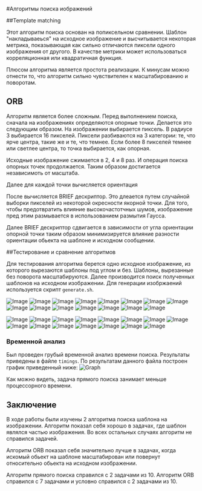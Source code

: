 #Алгоритмы поиска иображений

##Template matching

Этот алгоритм поиска основан на попиксельном сравнении. Шаблон "накладываеься"
на исходное изображение и высчитывается некоторая метрика, показывающая как
сильно отличаются пиксели одного изображения от другого. В качестве метрики
может использоваться корреляционная или квадратичная функция.

Плюсом алгоритма является простота реализации. К минусам можно отнести то, что
алгоритм сильно чувствителен к масштабированию и поворотам.

## ORB

Алгоритм является более сложным. Перед выполнением поиска, сначала на
изображениях определяются опорные точки. Делается это следующим образом. На
изображении выбирается пиксель. В радиусе 3 выбирается 16 пикселей.
Пиксели разбиваются на 3 категории: те, что ярче центра, такие же и те, что
темнее. Если более 8 пикселей темнее или светлее центра, то точка выбирается,
как опорная. 

Исходные изображение сжимается в 2, 4 и 8 раз. И операция поиска опорных точек
продолжается. Таким образом достигается независимоть от масштаба.

Далее для каждой точки вычисляется ориентация

После вычисляется BRIEF дескриптор. Это длеается путем случайной выборки
пикселей из некоторой окресности якорной точки. Для того, чтобы предотвратить
влияние высокочастотчных шумов, изображение пред этим размывается в
использованием размытия Гаусса.

Далее BRIEF дескриптор сдвигается в зависимости от угла ориентации опорной точки
таким образом минимизируется влияние разности ориентации обьекта на шаблоне и
исходном сообщении.

##Тестирование и сравнение алгоритмов

Для тестирования алгоритма берется одно исходное изображение, из которого
вырезаются шаблоны под углом и без. Шаблоны, вырезанные без поворота
масштабируются. Далее производится поиск полученных шаблонов на исходном
изображении. Для генерации изобржаений используется скрипт `generate.sh`.

![Image](img/normal_corners.jpg) ![Image](img/baked/m_normal_corners.jpg) ![Image](img/baked/orb_normal_corners.jpg)
![Image](img/rotated_corners.jpg) ![Image](img/baked/m_rotated_corners.jpg) ![Image](img/baked/orb_rotated_corners.jpg)
![Image](img/rotated2_corners.jpg) ![Image](img/baked/m_rotated2_corners.jpg) ![Image](img/baked/orb_rotated2_corners.jpg)
![Image](img/scale05_corners.jpg) ![Image](img/baked/m_scale05_corners.jpg) ![Image](img/baked/orb_scale05_corners.jpg)
![Image](img/scale2_corners.jpg) ![Image](img/baked/m_scale2_corners.jpg) ![Image](img/baked/orb_scale2_corners.jpg)

![Image](img/normal_cup.jpg) ![Image](img/baked/m_normal_cup.jpg) ![Image](img/baked/orb_normal_cup.jpg)
![Image](img/rotated_cup.jpg) ![Image](img/baked/m_rotated_cup.jpg) ![Image](img/baked/orb_rotated_cup.jpg)
![Image](img/rotated2_cup.jpg) ![Image](img/baked/m_rotated2_cup.jpg) ![Image](img/baked/orb_rotated2_cup.jpg)
![Image](img/scale05_cup.jpg) ![Image](img/baked/m_scale05_cup.jpg) ![Image](img/baked/orb_scale05_cup.jpg)
![Image](img/scaled2_cup.jpg) ![Image](img/baked/m_scaled2_cup.jpg) ![Image](img/baked/orb_scaled2_cup.jpg)

### Временной анализ

Был проведен грубый временной анализ времени поиска. Результаты приведены в
файле `timings`. По результатам данного файла построен график приведенный ниже:
![Graph](img/graph.png)

Как можно видеть, задача прямого поиска занимает меньше процессорного времени.

## Заключение

В ходе работы были изучены 2 алгоритма поиска шаблона на изображении. Алгоритм
показал себя хорошо в задачах, где шаблон являлся частью изображения. Во всех
остальных случаях алгоритм не справился задачей.

Алгоритм ORB показал себя значительно лучше в задачах, когда искомый обьект на
шаблоне масштабирован или повернут относительно обьекта на исходном изображении.

Алгоритм прямого поиска справился с 2 задачами из 10. Алгоритм ORB справился с 7
задачами и условно справился с 2 задачами из 10.
